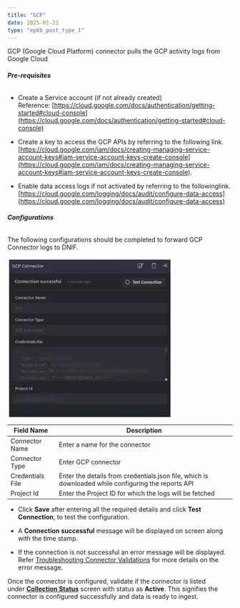 ```yaml
---
title: "GCP"
date: 2025-01-21
type: "epkb_post_type_1"
---
```


GCP (Google Cloud Platform) connector pulls the GCP activity logs from Google Cloud

###### **Pre-requisites**

- Create a Service account (if not already created)  
    Reference: [https://cloud.google.com/docs/authentication/getting-started#cloud-console](https://cloud.google.com/docs/authentication/getting-started#cloud-console)

- Create a key to access the GCP APIs by referring to the following link.[https://cloud.google.com/iam/docs/creating-managing-service-account-keys#iam-service-account-keys-create-console](https://cloud.google.com/iam/docs/creating-managing-service-account-keys#iam-service-account-keys-create-console).

- Enable data access logs if not activated by referring to the followinglink.[https://cloud.google.com/logging/docs/audit/configure-data-access](https://cloud.google.com/logging/docs/audit/configure-data-access)

###### **Configurations**

The following configurations should be completed to forward GCP Connector logs to DNIF.

![Image 1-Nov-16-2023-09-54-19-7974-AM](./images-GCP/GCP-1.webp)

| **Field Name**  | **Description** |
| --- | --- |
| Connector Name | Enter a name for the connector |
| Connector Type | Enter GCP connector |
| Credentials File | Enter the details from credentials.json file, which is downloaded while configuring the reports API |
| Project Id | Enter the Project ID for which the logs will be fetched |

- Click **Save** after entering all the required details and click **Test Connection**, to test the configuration.

- A **Connection successful** message will be displayed on screen along with the time stamp.

- If the connection is not successful an error message will be displayed. Refer [Troubleshooting Connector Validations](https://dnif.it/kb/troubleshooting-and-debugging/troubleshooting-connector-validations/) for more details on the error message.

Once the connector is configured, validate if the connector is listed under **[Collection Status](https://dnif.it/kb/operations/collection-status/)** screen with status as **Active**. This signifies the connector is configured successfully and data is ready to ingest.

